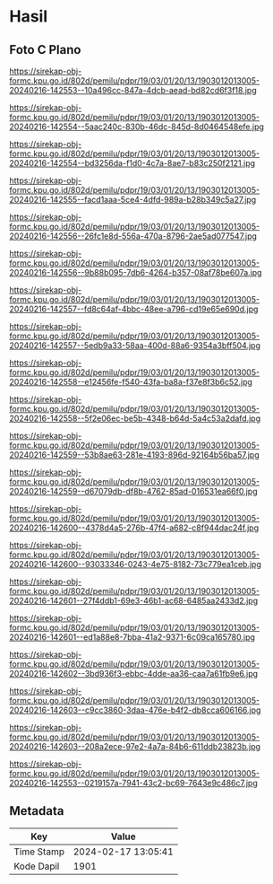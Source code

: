 # Hasil

## Foto C Plano

https://sirekap-obj-formc.kpu.go.id/802d/pemilu/pdpr/19/03/01/20/13/1903012013005-20240216-142553--10a496cc-847a-4dcb-aead-bd82cd6f3f18.jpg

https://sirekap-obj-formc.kpu.go.id/802d/pemilu/pdpr/19/03/01/20/13/1903012013005-20240216-142554--5aac240c-830b-46dc-845d-8d0464548efe.jpg

https://sirekap-obj-formc.kpu.go.id/802d/pemilu/pdpr/19/03/01/20/13/1903012013005-20240216-142554--bd3256da-f1d0-4c7a-8ae7-b83c250f2121.jpg

https://sirekap-obj-formc.kpu.go.id/802d/pemilu/pdpr/19/03/01/20/13/1903012013005-20240216-142555--facd1aaa-5ce4-4dfd-989a-b28b349c5a27.jpg

https://sirekap-obj-formc.kpu.go.id/802d/pemilu/pdpr/19/03/01/20/13/1903012013005-20240216-142556--26fc1e8d-556a-470a-8796-2ae5ad077547.jpg

https://sirekap-obj-formc.kpu.go.id/802d/pemilu/pdpr/19/03/01/20/13/1903012013005-20240216-142556--9b88b095-7db6-4264-b357-08af78be607a.jpg

https://sirekap-obj-formc.kpu.go.id/802d/pemilu/pdpr/19/03/01/20/13/1903012013005-20240216-142557--fd8c64af-4bbc-48ee-a796-cd19e65e690d.jpg

https://sirekap-obj-formc.kpu.go.id/802d/pemilu/pdpr/19/03/01/20/13/1903012013005-20240216-142557--5edb9a33-58aa-400d-88a6-9354a3bff504.jpg

https://sirekap-obj-formc.kpu.go.id/802d/pemilu/pdpr/19/03/01/20/13/1903012013005-20240216-142558--e12456fe-f540-43fa-ba8a-f37e8f3b6c52.jpg

https://sirekap-obj-formc.kpu.go.id/802d/pemilu/pdpr/19/03/01/20/13/1903012013005-20240216-142558--5f2e06ec-be5b-4348-b64d-5a4c53a2dafd.jpg

https://sirekap-obj-formc.kpu.go.id/802d/pemilu/pdpr/19/03/01/20/13/1903012013005-20240216-142559--53b8ae63-281e-4193-896d-92164b56ba57.jpg

https://sirekap-obj-formc.kpu.go.id/802d/pemilu/pdpr/19/03/01/20/13/1903012013005-20240216-142559--d67079db-df8b-4762-85ad-016531ea66f0.jpg

https://sirekap-obj-formc.kpu.go.id/802d/pemilu/pdpr/19/03/01/20/13/1903012013005-20240216-142600--4378d4a5-276b-47f4-a682-c8f944dac24f.jpg

https://sirekap-obj-formc.kpu.go.id/802d/pemilu/pdpr/19/03/01/20/13/1903012013005-20240216-142600--93033346-0243-4e75-8182-73c779ea1ceb.jpg

https://sirekap-obj-formc.kpu.go.id/802d/pemilu/pdpr/19/03/01/20/13/1903012013005-20240216-142601--27f4ddb1-69e3-46b1-ac68-6485aa2433d2.jpg

https://sirekap-obj-formc.kpu.go.id/802d/pemilu/pdpr/19/03/01/20/13/1903012013005-20240216-142601--ed1a88e8-7bba-41a2-9371-6c09ca165780.jpg

https://sirekap-obj-formc.kpu.go.id/802d/pemilu/pdpr/19/03/01/20/13/1903012013005-20240216-142602--3bd936f3-ebbc-4dde-aa36-caa7a61fb9e6.jpg

https://sirekap-obj-formc.kpu.go.id/802d/pemilu/pdpr/19/03/01/20/13/1903012013005-20240216-142603--c9cc3860-3daa-476e-b4f2-db8cca606166.jpg

https://sirekap-obj-formc.kpu.go.id/802d/pemilu/pdpr/19/03/01/20/13/1903012013005-20240216-142603--208a2ece-97e2-4a7a-84b6-611ddb23823b.jpg

https://sirekap-obj-formc.kpu.go.id/802d/pemilu/pdpr/19/03/01/20/13/1903012013005-20240216-142553--0219157a-7941-43c2-bc69-7643e9c486c7.jpg


## Metadata

| Key        | Value               |
| ---------- | ------------------- |
| Time Stamp | 2024-02-17 13:05:41 |
| Kode Dapil | 1901                |



